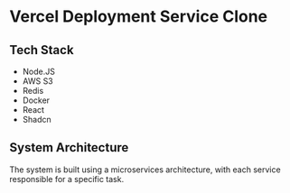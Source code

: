 # Vercel Deployment Service Clone


## Tech Stack

- Node.JS
- AWS S3
- Redis
- Docker
- React
- Shadcn

## System Architecture
The system is built using a microservices architecture, with each service responsible for a specific task.